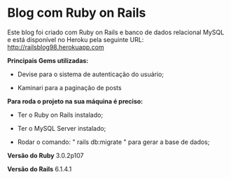 # Blog com Ruby on Rails

Este blog foi criado com Ruby on Rails e banco de dados relacional MySQL e está disponível no Heroku pela seguinte URL: http://railsblog98.herokuapp.com

**Principais Gems utilizadas:** 

* Devise para o sistema de autenticação do usuário;

* Kaminari para a paginação de posts

**Para roda o projeto na sua máquina é preciso:**

* Ter o Ruby on Rails instalado;

* Ter o MySQL Server instalado;

* Rodar o comando: " rails db:migrate " para gerar a base de dados;

**Versão do Ruby**
3.0.2p107

**Versão do Rails**
6.1.4.1
